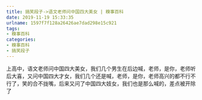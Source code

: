 ```yaml
---
title: 搞笑段子->语文老师问中国四大美女 | 糗事百科
date: 2019-11-19 15:33:35
urlname: 1597f7f128a26426ae7dad298e15c921
tags: 
- 糗事百科
categories:
- 糗事百科
- 搞笑段子
---
```

上高中，语文老师问中国四大美女，我们几个男生在后边喊，老师，是你，老师听后大喜，又问中国四大才女，我们几个还是喊，老师，是你，老师高兴的都不行不行了，笑的合不拢嘴，后来又问了中国四大妓女，我们也是那么喊的，差点被开除了


